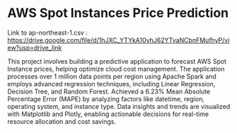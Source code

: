 # AWS Spot Instances Price Prediction
Link to ap-northeast-1.csv : https://drive.google.com/file/d/1hJXC_YTYkA10yhJ62YTyaNCbnFMufhyP/view?usp=drive_link

This project involves building a predictive application to forecast AWS Spot Instance prices, helping optimize cloud cost management. The application processes over 1 million data points per region using Apache Spark and employs advanced regression techniques, including Linear Regression, Decision Tree, and Random Forest. Achieved a 6.23% Mean Absolute Percentage Error (MAPE) by analyzing factors like datetime, region, operating system, and instance type. Data insights and trends are visualized with Matplotlib and Plotly, enabling actionable decisions for real-time resource allocation and cost savings.
